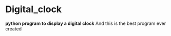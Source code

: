 # Digital_clock
**python program to display a digital clock** 
And this is the best program ever created 
